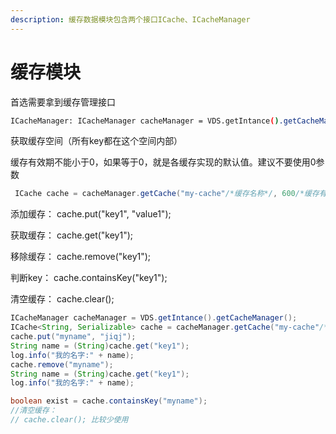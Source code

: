 ```yaml
---
description: 缓存数据模块包含两个接口ICache、ICacheManager
---
```


# 缓存模块

首选需要拿到缓存管理接口

```bash
ICacheManager: ICacheManager cacheManager = VDS.getIntance().getCacheManager();
```

获取缓存空间（所有key都在这个空间内部）

缓存有效期不能小于0，如果等于0，就是各缓存实现的默认值。建议不要使用0参数

```java
 ICache cache = cacheManager.getCache("my-cache"/*缓存名称*/, 600/*缓存有效期（秒*/);
```

添加缓存： cache.put\("key1", "value1"\);

获取缓存： cache.get\("key1"\);

移除缓存： cache.remove\("key1"\);

判断key： cache.containsKey\("key1"\);

清空缓存： cache.clear\(\);

```java
ICacheManager cacheManager = VDS.getIntance().getCacheManager();
ICache<String, Serializable> cache = cacheManager.getCache("my-cache"/** 缓存名称 **/, 600/** 缓存有效期（秒） **/);
cache.put("myname", "jiqj");
String name = (String)cache.get("key1");
log.info("我的名字:" + name);
cache.remove("myname");
String name = (String)cache.get("key1");
log.info("我的名字:" + name);

boolean exist = cache.containsKey("myname");
//清空缓存：
// cache.clear(); 比较少使用

```



